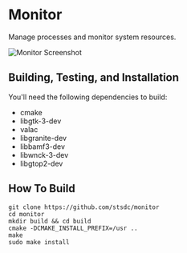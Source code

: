 # Monitor
Manage processes and monitor system resources.

![Monitor Screenshot](https://github.com/stsdc/monitor/raw/master/data/com.github.stsdc.monitor.screenshot.png)

## Building, Testing, and Installation

You'll need the following dependencies to build:
* cmake
* libgtk-3-dev
* valac
* libgranite-dev
* libbamf3-dev
* libwnck-3-dev
* libgtop2-dev

## How To Build

    git clone https://github.com/stsdc/monitor
    cd monitor
    mkdir build && cd build
    cmake -DCMAKE_INSTALL_PREFIX=/usr ..
    make
    sudo make install
